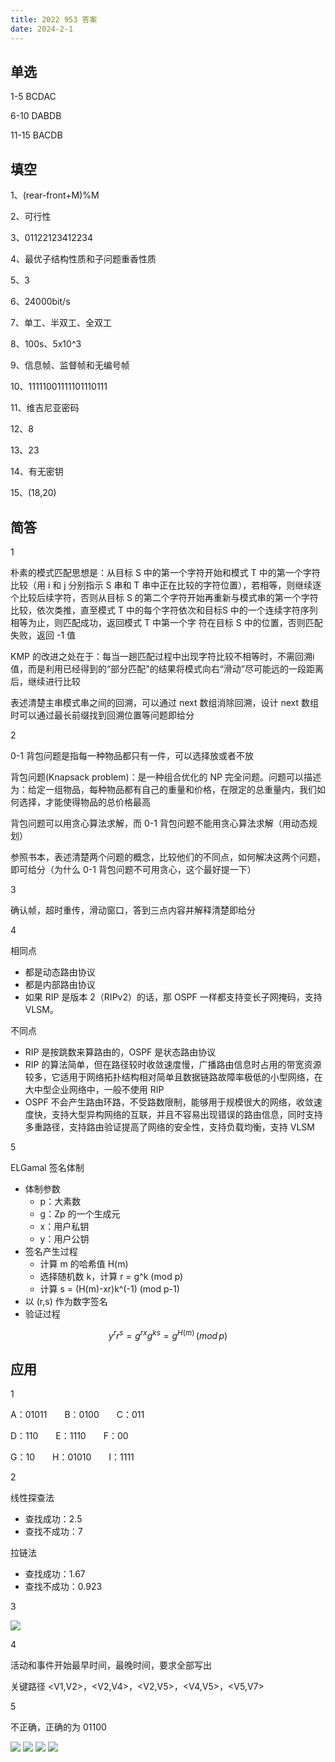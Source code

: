 ```yaml
---
title: 2022 953 答案
date: 2024-2-1
---
```


## 单选

1-5 BCDAC

6-10 DABDB

11-15 BACDB

## 填空

1、(rear-front+M)%M

2、可行性

3、01122123412234

4、最优子结构性质和子问题重香性质

5、3

6、24000bit/s

7、单工、半双工、全双工

8、100s、5x10^3

9、信息帧、监督帧和无编号帧

10、11111001111101110111

11、维吉尼亚密码

12、8

13、23

14、有无密钥

15、(18,20)

## 简答

1

朴素的模式匹配思想是：从目标 S 中的第一个字符开始和模式 T 中的第一个字符比较（用 i 和 j 分别指示 S 串和 T 串中正在比较的字符位置），若相等，则继续逐个比较后续字符，否则从目标 S 的第二个字符开始再重新与模式串的第一个字符比较，依次类推，直至模式 T 中的每个字符依次和目标S 中的一个连续字符序列相等为止，则匹配成功，返回模式 T 中第一个字
符在目标 S 中的位置，否则匹配失败，返回 -1 值

KMP 的改进之处在于：每当一趟匹配过程中出现字符比较不相等时，不需回溯i值，而是利用已经得到的“部分匹配"的结果将模式向右“滑动”尽可能远的一段距离后，继续进行比较

表述清楚主串模式串之间的回溯，可以通过 next 数组消除回溯，设计 next 数组时可以通过最长前缀找到回溯位置等问题即给分

2

0-1 背包问题是指每一种物品都只有一件，可以选择放或者不放

背包问题(Knapsack problem)：是一种组合优化的 NP 完全问题。问题可以描述为：给定一组物品，每种物品都有自己的重量和价格，在限定的总重量内，我们如何选择，才能使得物品的总价格最高

背包问题可以用贪心算法求解，而 0-1 背包问题不能用贪心算法求解（用动态规划）

参照书本，表述清楚两个问题的概念，比较他们的不同点，如何解决这两个问题，即可给分（为什么 0-1 背包问题不可用贪心，这个最好提一下）

3

确认帧，超时重传，滑动窗口，答到三点内容并解释清楚即给分

4

相同点

- 都是动态路由协议
- 都是内部路由协议
- 如果 RIP 是版本 2（RIPv2）的话，那 OSPF 一样都支持变长子网掩码，支持 VLSM。

不同点

- RIP 是按跳数来算路由的，OSPF 是状态路由协议
- RIP 的算法简单，但在路径较时收敛速度慢，广播路由信息时占用的带宽资源较多，它适用于网络拓扑结构相对简单且数据链路故障率极低的小型网络，在大中型企业网络中，一般不使用 RIP
- OSPF 不会产生路由环路，不受路数限制，能够用于规模很大的网络，收敛速度快，支持大型异构网络的互联，并且不容易出现错误的路由信息，同时支持多重路径，支持路由验证提高了网络的安全性，支持负载均衡，支持 VLSM 

5

ELGamal 签名体制

- 体制参数
  - p：大素数
  - g：Zp 的一个生成元
  - x：用户私钥
  - y：用户公钥
- 签名产生过程
  - 计算 m 的哈希值 H(m)
  - 选择随机数 k，计算 r = g^k (mod p)
  - 计算 s = (H(m)-xr)k^(-1) (mod p-1)
- 以 (r,s) 作为数字签名
- 验证过程

$$
y^rr^s=g^{rx}g^{ks}=g^{H(m)}\,(mod\,p)
$$

## 应用

1

A：01011&emsp;&emsp;B：0100&emsp;&emsp;C：011

D：110&emsp;&emsp;E：1110&emsp;&emsp;F：00

G：10&emsp;&emsp;H：01010&emsp;&emsp;I：1111

2

线性探查法

- 查找成功：2.5
- 查找不成功：7

拉链法

- 查找成功：1.67
- 查找不成功：0.923

3

<img src="./assets/image-20240404012131486.png">

4

活动和事件开始最早时间，最晚时间，要求全部写出

关键路径 <V1,V2>，<V2,V4>，<V2,V5>，<V4,V5>，<V5,V7>

5

不正确，正确的为 01100

<img src="./assets/image-20240201140716425.png">

<img src="./assets/image-20240201140734288.png">

<img src="./assets/image-20240201140800353.png">

<img src="./assets/image-20240201140833983.png">
